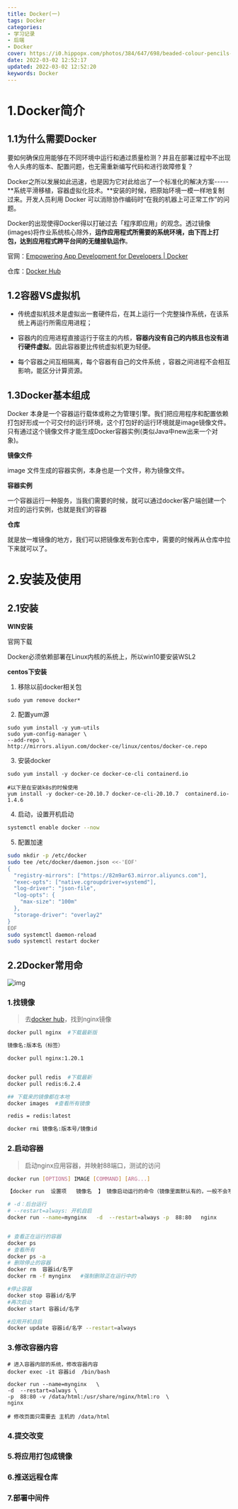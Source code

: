 ```yaml
---
title: Docker(一)
tags: Docker
categories: 
- 学习记录
- 后端
- Docker
cover: https://i0.hippopx.com/photos/384/647/698/beaded-colour-pencils-in-the-water-air-bubbles-e7c732442fa6b2c185a89069f50abc3b.jpg
date: 2022-03-02 12:52:17
updated: 2022-03-02 12:52:20
keywords: Docker
---
```

# 1.Docker简介

## 1.1为什么需要Docker

要如何确保应用能够在不同环境中运行和通过质量检测？并且在部署过程中不出现令人头疼的版本、配置问题，也无需重新编写代码和进行故障修复？

Docker之所以发展如此迅速，也是因为它对此给出了一个标准化的解决方案-----**系统平滑移植，容器虚拟化技术。**安装的时候，把原始环境一模一样地复制过来。开发人员利用 Docker 可以消除协作编码时“在我的机器上可正常工作”的问题。

Docker的出现使得Docker得以打破过去「程序即应用」的观念。透过镜像(images)将作业系统核心除外，**运作应用程式所需要的系统环境，由下而上打包，达到应用程式跨平台间的无缝接轨运作**。

官网：[Empowering App Development for Developers | Docker](https://www.docker.com/)

仓库：[Docker Hub](https://hub.docker.com/)

## 1.2容器VS虚拟机

- 传统虚拟机技术是虚拟出一套硬件后，在其上运行一个完整操作系统，在该系统上再运行所需应用进程；

- 容器内的应用进程直接运行于宿主的内核，**容器内没有自己的内核且也没有进行硬件虚拟**。因此容器要比传统虚拟机更为轻便。

-  每个容器之间互相隔离，每个容器有自己的文件系统 ，容器之间进程不会相互影响，能区分计算资源。

## 1.3Docker基本组成

Docker 本身是一个容器运行载体或称之为管理引擎。我们把应用程序和配置依赖打包好形成一个可交付的运行环境，这个打包好的运行环境就是image镜像文件。只有通过这个镜像文件才能生成Docker容器实例(类似Java中new出来一个对象)。

**镜像文件**

image 文件生成的容器实例，本身也是一个文件，称为镜像文件。

**容器实例**

一个容器运行一种服务，当我们需要的时候，就可以通过docker客户端创建一个对应的运行实例，也就是我们的容器

**仓库**

就是放一堆镜像的地方，我们可以把镜像发布到仓库中，需要的时候再从仓库中拉下来就可以了。

# 2.安装及使用

## 2.1安装

**WIN安装**

官网下载

Docker必须依赖部署在Linux内核的系统上，所以win10要安装WSL2

**centos下安装**

1. 移除以前docker相关包

```
sudo yum remove docker*
```

2. 配置yum源

```
sudo yum install -y yum-utils
sudo yum-config-manager \
--add-repo \
http://mirrors.aliyun.com/docker-ce/linux/centos/docker-ce.repo
```

3. 安装docker

```
sudo yum install -y docker-ce docker-ce-cli containerd.io

#以下是在安装k8s的时候使用
yum install -y docker-ce-20.10.7 docker-ce-cli-20.10.7  containerd.io-1.4.6
```

4. 启动，设置开机启动

```bash
systemctl enable docker --now
```

5. 配置加速

```bash
sudo mkdir -p /etc/docker
sudo tee /etc/docker/daemon.json <<-'EOF'
{
  "registry-mirrors": ["https://82m9ar63.mirror.aliyuncs.com"],
  "exec-opts": ["native.cgroupdriver=systemd"],
  "log-driver": "json-file",
  "log-opts": {
    "max-size": "100m"
  },
  "storage-driver": "overlay2"
}
EOF
sudo systemctl daemon-reload
sudo systemctl restart docker
```

## 2.2Docker常用命

![img](https://cdn.jsdelivr.net/gh/small-brilliant/image/img1/202205111427116.png)

### 1.找镜像

> 去[docker hub](http://hub.docker.com)，找到nginx镜像

```bash
docker pull nginx  #下载最新版

镜像名:版本名（标签）

docker pull nginx:1.20.1


docker pull redis  #下载最新
docker pull redis:6.2.4

## 下载来的镜像都在本地
docker images  #查看所有镜像

redis = redis:latest

docker rmi 镜像名:版本号/镜像id
```

### 2.启动容器

> 启动nginx应用容器，并映射88端口，测试的访问

```bash
docker run [OPTIONS] IMAGE [COMMAND] [ARG...]

【docker run  设置项   镜像名  】 镜像启动运行的命令（镜像里面默认有的，一般不会写）

# -d：后台运行
# --restart=always: 开机自启
docker run --name=mynginx   -d  --restart=always -p  88:80   nginx


# 查看正在运行的容器
docker ps
# 查看所有
docker ps -a
# 删除停止的容器
docker rm  容器id/名字
docker rm -f mynginx   #强制删除正在运行中的

#停止容器
docker stop 容器id/名字
#再次启动
docker start 容器id/名字

#应用开机自启
docker update 容器id/名字 --restart=always
```

### 3.修改容器内容

```
# 进入容器内部的系统，修改容器内容
docker exec -it 容器id  /bin/bash
```

```
docker run --name=mynginx   \
-d  --restart=always \
-p  88:80 -v /data/html:/usr/share/nginx/html:ro  \
nginx

# 修改页面只需要去 主机的 /data/html
```



### 4.提交改变

### 5.将应用打包成镜像

### 6.推送远程仓库

### 7.部署中间件